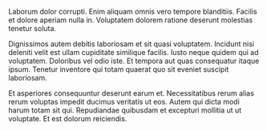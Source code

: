 Laborum dolor corrupti. Enim aliquam omnis vero tempore blanditiis. Facilis et dolore aperiam nulla in. Voluptatem dolorem ratione deserunt molestias tenetur soluta.
 Dignissimos autem debitis laboriosam et sit quasi voluptatem. Incidunt nisi deleniti velit est ullam cupiditate similique facilis. Iusto neque quidem qui ad voluptatem. Doloribus vel odio iste. Et tempora aut quas consequatur itaque ipsum. Tenetur inventore qui totam quaerat quo sit eveniet suscipit laboriosam.
 Et asperiores consequuntur deserunt earum et. Necessitatibus rerum alias rerum voluptas impedit ducimus veritatis ut eos. Autem qui dicta modi harum totam sit qui. Repudiandae quibusdam et excepturi mollitia ut ut voluptate. Et est dolorum reiciendis.